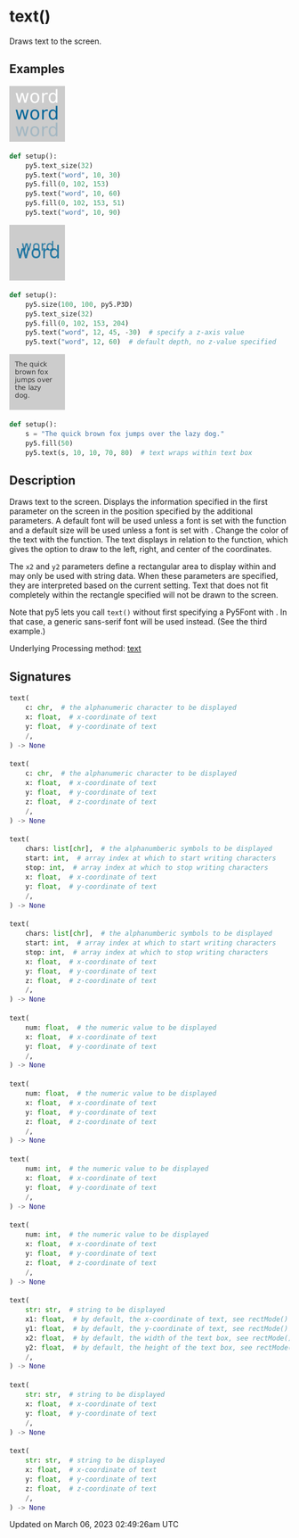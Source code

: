 # text()

Draws text to the screen.

## Examples

<div class="example-table">

<div class="example-row"><div class="example-cell-image">

![example picture for text()](/images/reference/Sketch_text_0.png)

</div><div class="example-cell-code">

```python
def setup():
    py5.text_size(32)
    py5.text("word", 10, 30)
    py5.fill(0, 102, 153)
    py5.text("word", 10, 60)
    py5.fill(0, 102, 153, 51)
    py5.text("word", 10, 90)
```

</div></div>

<div class="example-row"><div class="example-cell-image">

![example picture for text()](/images/reference/Sketch_text_1.png)

</div><div class="example-cell-code">

```python
def setup():
    py5.size(100, 100, py5.P3D)
    py5.text_size(32)
    py5.fill(0, 102, 153, 204)
    py5.text("word", 12, 45, -30)  # specify a z-axis value
    py5.text("word", 12, 60)  # default depth, no z-value specified
```

</div></div>

<div class="example-row"><div class="example-cell-image">

![example picture for text()](/images/reference/Sketch_text_2.png)

</div><div class="example-cell-code">

```python
def setup():
    s = "The quick brown fox jumps over the lazy dog."
    py5.fill(50)
    py5.text(s, 10, 10, 70, 80)  # text wraps within text box
```

</div></div>

</div>

## Description

Draws text to the screen. Displays the information specified in the first parameter on the screen in the position specified by the additional parameters. A default font will be used unless a font is set with the [](sketch_text_font) function and a default size will be used unless a font is set with [](sketch_text_size). Change the color of the text with the [](sketch_fill) function. The text displays in relation to the [](sketch_text_align) function, which gives the option to draw to the left, right, and center of the coordinates.

The `x2` and `y2` parameters define a rectangular area to display within and may only be used with string data. When these parameters are specified, they are interpreted based on the current [](sketch_rect_mode) setting. Text that does not fit completely within the rectangle specified will not be drawn to the screen.

Note that py5 lets you call `text()` without first specifying a Py5Font with [](sketch_text_font). In that case, a generic sans-serif font will be used instead. (See the third example.)

Underlying Processing method: [text](https://processing.org/reference/text_.html)

## Signatures

```python
text(
    c: chr,  # the alphanumeric character to be displayed
    x: float,  # x-coordinate of text
    y: float,  # y-coordinate of text
    /,
) -> None

text(
    c: chr,  # the alphanumeric character to be displayed
    x: float,  # x-coordinate of text
    y: float,  # y-coordinate of text
    z: float,  # z-coordinate of text
    /,
) -> None

text(
    chars: list[chr],  # the alphanumberic symbols to be displayed
    start: int,  # array index at which to start writing characters
    stop: int,  # array index at which to stop writing characters
    x: float,  # x-coordinate of text
    y: float,  # y-coordinate of text
    /,
) -> None

text(
    chars: list[chr],  # the alphanumberic symbols to be displayed
    start: int,  # array index at which to start writing characters
    stop: int,  # array index at which to stop writing characters
    x: float,  # x-coordinate of text
    y: float,  # y-coordinate of text
    z: float,  # z-coordinate of text
    /,
) -> None

text(
    num: float,  # the numeric value to be displayed
    x: float,  # x-coordinate of text
    y: float,  # y-coordinate of text
    /,
) -> None

text(
    num: float,  # the numeric value to be displayed
    x: float,  # x-coordinate of text
    y: float,  # y-coordinate of text
    z: float,  # z-coordinate of text
    /,
) -> None

text(
    num: int,  # the numeric value to be displayed
    x: float,  # x-coordinate of text
    y: float,  # y-coordinate of text
    /,
) -> None

text(
    num: int,  # the numeric value to be displayed
    x: float,  # x-coordinate of text
    y: float,  # y-coordinate of text
    z: float,  # z-coordinate of text
    /,
) -> None

text(
    str: str,  # string to be displayed
    x1: float,  # by default, the x-coordinate of text, see rectMode() for more info
    y1: float,  # by default, the y-coordinate of text, see rectMode() for more info
    x2: float,  # by default, the width of the text box, see rectMode() for more info
    y2: float,  # by default, the height of the text box, see rectMode() for more info
    /,
) -> None

text(
    str: str,  # string to be displayed
    x: float,  # x-coordinate of text
    y: float,  # y-coordinate of text
    /,
) -> None

text(
    str: str,  # string to be displayed
    x: float,  # x-coordinate of text
    y: float,  # y-coordinate of text
    z: float,  # z-coordinate of text
    /,
) -> None
```

Updated on March 06, 2023 02:49:26am UTC
